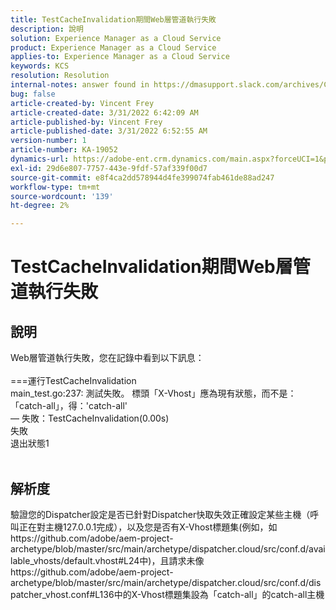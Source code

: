 ```yaml
---
title: TestCacheInvalidation期間Web層管道執行失敗
description: 說明
solution: Experience Manager as a Cloud Service
product: Experience Manager as a Cloud Service
applies-to: Experience Manager as a Cloud Service
keywords: KCS
resolution: Resolution
internal-notes: answer found in https://dmasupport.slack.com/archives/C013SBSHPKK/p1645102872540889?thread_ts=1645102277.855389&cid=C013SBSHPKK
bug: false
article-created-by: Vincent Frey
article-created-date: 3/31/2022 6:42:09 AM
article-published-by: Vincent Frey
article-published-date: 3/31/2022 6:52:55 AM
version-number: 1
article-number: KA-19052
dynamics-url: https://adobe-ent.crm.dynamics.com/main.aspx?forceUCI=1&pagetype=entityrecord&etn=knowledgearticle&id=4a8a30af-bdb0-ec11-9840-0022480bde18
exl-id: 29d6e807-7757-443e-9fdf-57af339f00d7
source-git-commit: e8f4ca2dd578944d4fe399074fab461de88ad247
workflow-type: tm+mt
source-wordcount: '139'
ht-degree: 2%

---
```


# TestCacheInvalidation期間Web層管道執行失敗

## 說明


Web層管道執行失敗，您在記錄中看到以下訊息：
<br><br>===運行TestCacheInvalidation
<br>main_test.go:237: 測試失敗。 標頭「X-Vhost」應為現有狀態，而不是：「catch-all」，得：&#39;catch-all&#39;
<br> — 失敗：TestCacheInvalidation(0.00s)
<br>失敗
<br>退出狀態1<br><br>



## 解析度


驗證您的Dispatcher設定是否已針對Dispatcher快取失效正確設定某些主機（呼叫正在對主機127.0.0.1完成），以及您是否有X-Vhost標題集(例如，如https://github.com/adobe/aem-project-archetype/blob/master/src/main/archetype/dispatcher.cloud/src/conf.d/available_vhosts/default.vhost#L24中)，且請求未像https://github.com/adobe/aem-project-archetype/blob/master/src/main/archetype/dispatcher.cloud/src/conf.d/dispatcher_vhost.conf#L136中的X-Vhost標題集設為「catch-all」的catch-all主機
